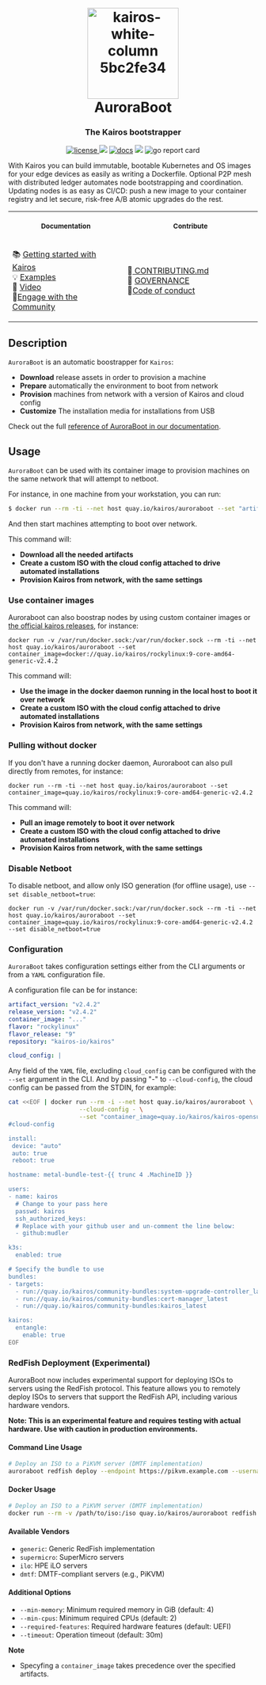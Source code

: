 <h1 align="center">
  <br>
     <img width="184" alt="kairos-white-column 5bc2fe34" src="https://user-images.githubusercontent.com/2420543/193010398-72d4ba6e-7efe-4c2e-b7ba-d3a826a55b7d.png"><br>
    AuroraBoot
<br>
</h1>

<h3 align="center">The Kairos bootstrapper</h3>
<p align="center">
  <a href="https://opensource.org/licenses/">
    <img src="https://img.shields.io/badge/licence-APL2-brightgreen"
         alt="license">
  </a>
  <a href="https://github.com/kairos-io/AuroraBoot/issues"><img src="https://img.shields.io/github/issues/kairos-io/AuroraBoot"></a>
  <a href="https://kairos.io/docs/" target=_blank> <img src="https://img.shields.io/badge/Documentation-blue"
         alt="docs"></a>
  <img src="https://img.shields.io/badge/made%20with-Go-blue">
  <img src="https://goreportcard.com/badge/github.com/kairos-io/AuroraBoot" alt="go report card" />
</p>


With Kairos you can build immutable, bootable Kubernetes and OS images for your edge devices as easily as writing a Dockerfile. Optional P2P mesh with distributed ledger automates node bootstrapping and coordination. Updating nodes is as easy as CI/CD: push a new image to your container registry and let secure, risk-free A/B atomic upgrades do the rest.


<table>
<tr>
<th align="center">
<img width="640" height="1px">
<p> 
<small>
Documentation
</small>
</p>
</th>
<th align="center">
<img width="640" height="1">
<p> 
<small>
Contribute
</small>
</p>
</th>
</tr>
<tr>
<td>

 📚 [Getting started with Kairos](https://kairos.io/docs/getting-started) <br> :bulb: [Examples](https://kairos.io/docs/examples) <br> :movie_camera: [Video](https://kairos.io/docs/media/) <br> :open_hands:[Engage with the Community](https://kairos.io/community/)
  
</td>
<td>
  
🙌[ CONTRIBUTING.md ]( https://github.com/kairos-io/kairos/blob/master/CONTRIBUTING.md ) <br> :raising_hand: [ GOVERNANCE ]( https://github.com/kairos-io/kairos/blob/master/GOVERNANCE.md ) <br>:construction_worker:[Code of conduct](https://github.com/kairos-io/kairos/blob/master/CODE_OF_CONDUCT.md) 
  
</td>
</tr>
</table>


## Description

`AuroraBoot` is an automatic boostrapper for `Kairos`:

- **Download** release assets in order to provision a machine
- **Prepare** automatically the environment to boot from network
- **Provision** machines from network with a version of Kairos and cloud config
- **Customize** The installation media for installations from USB

Check out the full [reference of AuroraBoot  in our documentation](https://kairos.io/docs/reference/auroraboot/).

## Usage

`AuroraBoot` can be used with its container image to provision machines on the same network that will attempt to netboot. 

For instance, in one machine from your workstation, you can run:

```bash
$ docker run --rm -ti --net host quay.io/kairos/auroraboot --set "artifact_version=v2.4.2" --set "release_version=v2.4.2" --set "flavor=rockylinux"--set "flavor_release=9"  --set repository="kairos-io/kairos" --cloud-config /....
```

And then start machines attempting to boot over network.

This command will:
- **Download all the needed artifacts**
- **Create a custom ISO with the cloud config attached to drive automated installations**
- **Provision Kairos from network, with the same settings**

### Use container images

Auroraboot can also boostrap nodes by using custom container images or [the official kairos releases](https://kairos.io/docs/reference/image_matrix/), for instance:

```
docker run -v /var/run/docker.sock:/var/run/docker.sock --rm -ti --net host quay.io/kairos/auroraboot --set container_image=docker://quay.io/kairos/rockylinux:9-core-amd64-generic-v2.4.2
```

This command will:
- **Use the image in the docker daemon running in the local host to boot it over network**
- **Create a custom ISO with the cloud config attached to drive automated installations**
- **Provision Kairos from network, with the same settings**

### Pulling without docker

If you don't have a running docker daemon, Auroraboot can also pull directly from remotes, for instance:


```
docker run --rm -ti --net host quay.io/kairos/auroraboot --set container_image=quay.io/kairos/rockylinux:9-core-amd64-generic-v2.4.2
```

This command will:
- **Pull an image remotely to boot it over network**
- **Create a custom ISO with the cloud config attached to drive automated installations**
- **Provision Kairos from network, with the same settings**

### Disable Netboot

To disable netboot, and allow only ISO generation (for offline usage), use `--set disable_netboot=true`:

```
docker run -v /var/run/docker.sock:/var/run/docker.sock --rm -ti --net host quay.io/kairos/auroraboot --set container_image=quay.io/kairos/rockylinux:9-core-amd64-generic-v2.4.2 --set disable_netboot=true
```

### Configuration

`AuroraBoot` takes configuration settings either from the CLI arguments or from a `YAML` configuration file.

A configuration file can be for instance:

```yaml
artifact_version: "v2.4.2"
release_version: "v2.4.2"
container_image: "..."
flavor: "rockylinux"
flavor_release: "9"
repository: "kairos-io/kairos"

cloud_config: |
```

Any field of the `YAML` file, excluding `cloud_config` can be configured with the `--set` argument in the CLI. And by passing "-" to `--cloud-config`, the cloud config can be passed from the STDIN, for example:

```bash
cat <<EOF | docker run --rm -i --net host quay.io/kairos/auroraboot \
                    --cloud-config - \
                    --set "container_image=quay.io/kairos/kairos-opensuse-leap:v1.5.1-k3sv1.21.14-k3s1"
#cloud-config

install:
 device: "auto"
 auto: true
 reboot: true

hostname: metal-bundle-test-{{ trunc 4 .MachineID }}

users:
- name: kairos
  # Change to your pass here
  passwd: kairos
  ssh_authorized_keys:
  # Replace with your github user and un-comment the line below:
  - github:mudler

k3s:
  enabled: true

# Specify the bundle to use
bundles:
- targets:
  - run://quay.io/kairos/community-bundles:system-upgrade-controller_latest
  - run://quay.io/kairos/community-bundles:cert-manager_latest
  - run://quay.io/kairos/community-bundles:kairos_latest

kairos:
  entangle:
    enable: true
EOF
```

### RedFish Deployment (Experimental)

AuroraBoot now includes experimental support for deploying ISOs to servers using the RedFish protocol. This feature allows you to remotely deploy ISOs to servers that support the RedFish API, including various hardware vendors.

**Note: This is an experimental feature and requires testing with actual hardware. Use with caution in production environments.**

#### Command Line Usage

```bash
# Deploy an ISO to a PiKVM server (DMTF implementation)
auroraboot redfish deploy --endpoint https://pikvm.example.com --username admin --password password --vendor dmtf --verify-ssl true path/to/iso
```

#### Docker Usage

```bash
# Deploy an ISO to a PiKVM server (DMTF implementation)
docker run --rm -v /path/to/iso:/iso quay.io/kairos/auroraboot redfish deploy --endpoint https://pikvm.example.com --username admin --password password --vendor dmtf --verify-ssl true /iso
```

#### Available Vendors

- `generic`: Generic RedFish implementation
- `supermicro`: SuperMicro servers
- `ilo`: HPE iLO servers
- `dmtf`: DMTF-compliant servers (e.g., PiKVM)

#### Additional Options

- `--min-memory`: Minimum required memory in GiB (default: 4)
- `--min-cpus`: Minimum required CPUs (default: 2)
- `--required-features`: Required hardware features (default: UEFI)
- `--timeout`: Operation timeout (default: 30m)

**Note**

- Specyfing a `container_image` takes precedence over the specified artifacts.
